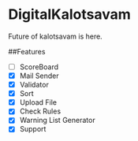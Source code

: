 # DigitalKalotsavam
Future of kalotsavam is here.


##Features

- [ ] ScoreBoard
- [X] Mail Sender
- [X] Validator
- [X] Sort
- [X] Upload File
- [X] Check Rules
- [X] Warning List Generator
- [X] Support 
